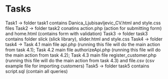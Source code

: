 # Tasks

Task1 -> folder task1 contains Danica_Ljubisavljevic_CV.html and style.css files
Task2 -> folder task2 conatins action.php (action for submitting form) and home.html (contains form with validation)
Task3 -> folder task3 contains folder slick (slick library), slider.html and style.css
Task4 -> folder task4 -> Task 4.1 main file api.php (running this file will do the main action from task 4.1); Task 4.2 main file authorizeApi.php 
(running this file will do the main action from task 4.2); Task 4.3 main file register_customer.php (running this file will do the main action from task 4.3) 
and file.csv (csv example file for importing customers)
Task5 -> folder task5 contains script.sql (contain all queries)
